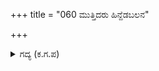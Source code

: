 +++
title = "060 ಮುತ್ತಿದರು ಹಿನ್ದೆಡಬಲನ"

+++

<details><summary>ಗದ್ಯ (ಕ.ಗ.ಪ) </summary>

60. ಹಿಂದೆ, ಮುಂದೆ, ಎಡ ಬಲಗಳಲ್ಲಿ ಮುತ್ತಿಗೆ ಹಾಕಿದರು. ಎಲ್ಲಿ ನೋಡಿದರಲ್ಲಿ ರಾಜನ ಸೇವಕರ ಹರಿತವಾದ ಬಾಣಗಳು ಅರ್ಜುನನ ಕುದುರೆ ಮತ್ತು ರಥಗಳನ್ನು ಆಕ್ರಮಿಸಿದವು. ಎಲ್ಲಿ ನೋಡಿದರಲ್ಲಿ ಸೇನೆಯ ದುಷ್ಟ ಸುಭಟರ ಬಲ ಹಾಗೂ ಬಾಣಗಳ ಬಿರುಸಿನಿಂದುಂಟಾದ ಕತ್ತಲೆಯನ್ನು ಕಂಡು ಮುಂದೆ ಹೇಗೆ ? ಹದನೇನು ? ಎನ್ನುತ್ತಾ ರಾಕ್ಷಸರ ಶತ್ರು ಎನಿಸಿದ ಕೃಷ್ಣ ಚಿಂತಿಸಿದ.
</details>
